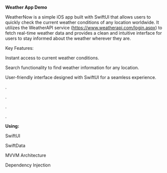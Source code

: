 **Weather App Demo**

WeatherNow is a simple iOS app built with SwiftUI that allows users to quickly check the current weather conditions of any location worldwide. 
It utilizes the WeatherAPI service (https://www.weatherapi.com/login.aspx) to fetch real-time weather data and provides a clean and intuitive interface for users to stay informed about the weather wherever they are.

Key Features:

Instant access to current weather conditions.

Search functionality to find weather information for any location.

User-friendly interface designed with SwiftUI for a seamless experience.

.

.

.

.



**Using:** 

SwiftUI

SwiftData

MVVM Architecture

Dependency Injection

